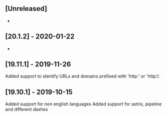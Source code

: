 ## [Unreleased]
-

## [20.1.2] - 2020-01-22
- 

## [19.11.1] - 2019-11-26
Added support to identify URLs and domains prefixed with 'http:' or 'http:\\'.

## [19.10.1] - 2019-10-15
Added support for non english languages
Added support for astrix, pipeline and different dashes
